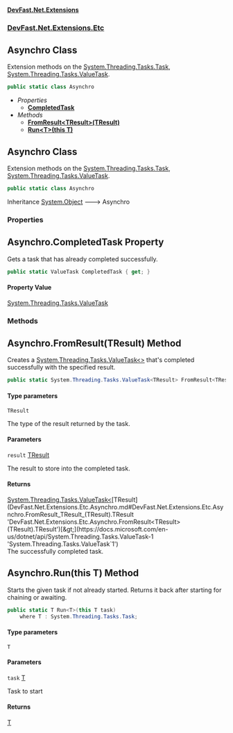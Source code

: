 #### [DevFast.Net.Extensions](index.md 'index')
### [DevFast.Net.Extensions.Etc](DevFast.Net.Extensions.Etc.md 'DevFast.Net.Extensions.Etc')

## Asynchro Class

Extension methods on the [System.Threading.Tasks.Task](https://docs.microsoft.com/en-us/dotnet/api/System.Threading.Tasks.Task 'System.Threading.Tasks.Task'), [System.Threading.Tasks.ValueTask](https://docs.microsoft.com/en-us/dotnet/api/System.Threading.Tasks.ValueTask 'System.Threading.Tasks.ValueTask').

```csharp
public static class Asynchro
```
- *Properties*
  - **[CompletedTask](DevFast.Net.Extensions.Etc.Asynchro.md#DevFast.Net.Extensions.Etc.Asynchro.CompletedTask 'DevFast.Net.Extensions.Etc.Asynchro.CompletedTask')**
- *Methods*
  - **[FromResult&lt;TResult&gt;(TResult)](DevFast.Net.Extensions.Etc.Asynchro.md#DevFast.Net.Extensions.Etc.Asynchro.FromResult_TResult_(TResult) 'DevFast.Net.Extensions.Etc.Asynchro.FromResult<TResult>(TResult)')**
  - **[Run&lt;T&gt;(this T)](DevFast.Net.Extensions.Etc.Asynchro.md#DevFast.Net.Extensions.Etc.Asynchro.Run_T_(thisT) 'DevFast.Net.Extensions.Etc.Asynchro.Run<T>(this T)')**

## Asynchro Class

Extension methods on the [System.Threading.Tasks.Task](https://docs.microsoft.com/en-us/dotnet/api/System.Threading.Tasks.Task 'System.Threading.Tasks.Task'), [System.Threading.Tasks.ValueTask](https://docs.microsoft.com/en-us/dotnet/api/System.Threading.Tasks.ValueTask 'System.Threading.Tasks.ValueTask').

```csharp
public static class Asynchro
```

Inheritance [System.Object](https://docs.microsoft.com/en-us/dotnet/api/System.Object 'System.Object') &#129106; Asynchro
### Properties

<a name='DevFast.Net.Extensions.Etc.Asynchro.CompletedTask'></a>

## Asynchro.CompletedTask Property

Gets a task that has already completed successfully.

```csharp
public static ValueTask CompletedTask { get; }
```

#### Property Value
[System.Threading.Tasks.ValueTask](https://docs.microsoft.com/en-us/dotnet/api/System.Threading.Tasks.ValueTask 'System.Threading.Tasks.ValueTask')
### Methods

<a name='DevFast.Net.Extensions.Etc.Asynchro.FromResult_TResult_(TResult)'></a>

## Asynchro.FromResult<TResult>(TResult) Method

Creates a [System.Threading.Tasks.ValueTask&lt;&gt;](https://docs.microsoft.com/en-us/dotnet/api/System.Threading.Tasks.ValueTask-1 'System.Threading.Tasks.ValueTask`1') that's completed successfully with the specified result.

```csharp
public static System.Threading.Tasks.ValueTask<TResult> FromResult<TResult>(TResult result);
```
#### Type parameters

<a name='DevFast.Net.Extensions.Etc.Asynchro.FromResult_TResult_(TResult).TResult'></a>

`TResult`

The type of the result returned by the task.
#### Parameters

<a name='DevFast.Net.Extensions.Etc.Asynchro.FromResult_TResult_(TResult).result'></a>

`result` [TResult](DevFast.Net.Extensions.Etc.Asynchro.md#DevFast.Net.Extensions.Etc.Asynchro.FromResult_TResult_(TResult).TResult 'DevFast.Net.Extensions.Etc.Asynchro.FromResult<TResult>(TResult).TResult')

The result to store into the completed task.

#### Returns
[System.Threading.Tasks.ValueTask&lt;](https://docs.microsoft.com/en-us/dotnet/api/System.Threading.Tasks.ValueTask-1 'System.Threading.Tasks.ValueTask`1')[TResult](DevFast.Net.Extensions.Etc.Asynchro.md#DevFast.Net.Extensions.Etc.Asynchro.FromResult_TResult_(TResult).TResult 'DevFast.Net.Extensions.Etc.Asynchro.FromResult<TResult>(TResult).TResult')[&gt;](https://docs.microsoft.com/en-us/dotnet/api/System.Threading.Tasks.ValueTask-1 'System.Threading.Tasks.ValueTask`1')  
The successfully completed task.

<a name='DevFast.Net.Extensions.Etc.Asynchro.Run_T_(thisT)'></a>

## Asynchro.Run<T>(this T) Method

Starts the given task if not already started. Returns it back after starting for chaining or awaiting.

```csharp
public static T Run<T>(this T task)
    where T : System.Threading.Tasks.Task;
```
#### Type parameters

<a name='DevFast.Net.Extensions.Etc.Asynchro.Run_T_(thisT).T'></a>

`T`
#### Parameters

<a name='DevFast.Net.Extensions.Etc.Asynchro.Run_T_(thisT).task'></a>

`task` [T](DevFast.Net.Extensions.Etc.Asynchro.md#DevFast.Net.Extensions.Etc.Asynchro.Run_T_(thisT).T 'DevFast.Net.Extensions.Etc.Asynchro.Run<T>(this T).T')

Task to start

#### Returns
[T](DevFast.Net.Extensions.Etc.Asynchro.md#DevFast.Net.Extensions.Etc.Asynchro.Run_T_(thisT).T 'DevFast.Net.Extensions.Etc.Asynchro.Run<T>(this T).T')